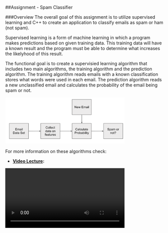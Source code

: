 ##Assignment  - Spam Classifier

###Overview
The overall goal of this assignment is to utilize supervised learning and C++ to create an application to classify emails as spam or ham (not spam).


Supervised learning is a form of machine learning in which a program makes predictions based on given training data. This training data will have a known result and the program must be able to determine what increases the likelyhood of this result.


The functional goal is to create a supervisied learning algorithm that includes two main algorithms, the training algorithm and the prediction algorithm. The training algorithm reads emails with a known classification stores what words were used in each email. The prediction algorithm reads a new unclassified email and calculates the probability of the email being spam or not. 

<img src="images/FlowChart.png" width="75%"/>


For more information on these algorithms check:

[//]: # (Can't embed or link to local video on github)

* **[Video Lecture](Spam_Classifier.mp4):** 

<video width=75% controls>
	<source src="Spam_Classifier.mp4" type="video/mp4">



This program will require knowledge on how to use [maps](http://www.cplusplus.com/reference/map/map/map/) and [vectors](http://www.cplusplus.com/reference/vector/vector/).

This program will also require knowledge on [reading files](http://www.cprogramming.com/tutorial/lesson10.html)

###Function Requirements

The following requirements are an overview of what is expected of you in this assignment. More details on how to implement the solution can be found in the Technical Requirements section.

* Create 4 functions with the following function prototypes: 
	* `bool trainingAlgorithm(string filePathHam, string filePathSpam);`
	* `void processData(ifstream &dataFile, int &count, map<string, int> &dataBase);`
	* `bool predictionAlgorithm(string emailFilePath);`
	* `double calcProbability(ifstream &emailFile);`
* Create 4 global variables
	* `map<string, int> spamWords;`
	* `map<string, int> hamWords`
	* `int spamCount = 0;`
	* `int hamCount = 0;`
	

###Getting Started

1. **Download** the three text files:
	* [hamEmails.txt](hamEmails.txt)
	* [spamEmails.txt](spamEmails.txt)
	* [testEmails.txt](testEmails.txt)
2. Create a new project and name your .cpp file `main.cpp`
3. Create include the necessary header files.
	* Note that must include `<map>` and `<vector>` in order to use the `map` and `vector` data types
	* Include `<fstream>` for reading the files
	* Include `<cmath>` for logarithm calculations
	* Include any other necessary header files
 

###Technical Requirements

This section will explain the details of how to complete this assigment. This assigment will not being unit tested using the **Catch** framework.

#### Function Descriptions

**`bool trainingAlgorithm(string filePathHam, string filePathSpam)`**

* `filePathHam` and `filePathSpam` should be file paths to the `hamEmails.txt` and `spamEmails.txt` files
* Uses ifstream to attempt to open files at `filePathHam` and `filePathSpam`. 
	* If unable to do so it prints out an error and returns false
	* If successful, it calls the `processData()` function twice (once for spam and once for ham) then returns true

<br/><br/>
**`void processData(ifstream &dataFile, int &count, map<string, int> &dataBase)`**

Note: The text files each have multiple emails each separated by two '@' symbols. 

* **Parameters**
	* `ifstream &dataFile`: Training data file. **This is not the file path!** Pass in Either the ham or spam `ifstream` variable.
	* `int &count`: Keeps track of number of emails in the dataset. Pass in either `spamCount` or `hamCount`.
	* `map<string, int> &dataBase`: Used to store words and number of occurances. Pass in either `spamWords` or `hamWords`.

* **Function**
	* You will need 2 `string` variables, one for the current email line, and one for the current email word (explained later)
	* You will need a `vector<string>` bariable to store what words have appeared in the current email 
	* Loop through each line of the text file using `while(getline(...))`
		* Loop through each character in the line (You cannot loop through words in a string but you can loop through characters and reconstruct the words one character at a time)
			* There are three cases (not the switch kind) to look for when looking at a character
				* Have you hit the end of the email? (Are the current and previous characters both '@')
					* Clear the `vector<string>` variable
					* Clear the word variable
					* Increment `count`
				* Have you hit the end of a word? (Is the character a space and the word variable not empty?)
					* Has the word appeared in this email before? [(How to search a vector)](http://www.cplusplus.com/reference/algorithm/find/)
						* Is the word already in `dataBase`?  [(How to search a map)](http://www.cplusplus.com/reference/map/map/find/)
							* Either increment the value already in `dataBase` or add the word to `dataBase`
							* Add the word to the `vector<string>`
				* Is the character alphanumeric? (Use the isalnum() function)
					* Convert the character to lowercase [(toLower()](http://www.cplusplus.com/reference/cctype/tolower/)) and add it to the word `string` variable

<br/><br/>
 **`bool predictionAlgorithm(string emailFilePath)`**
 
* `emailFilePath` should be the file path to the `testEmails.txt` file. 
* Uses ifstream to attempt to open `emailFilePath`
	* If unable to do so, it prints out an error and return false
	* If susscessful, it calls the `calcProbability()` function, prints out the return value, then returns true

<br/><br/>
**`double calcProbability(ifstream &emailFile);`**

Calculates the probabilities of the emails in `emailFile` being spam or not and prints out the prediction. Returns the success rate.

Note: There are 100 emails. The first 50 are ham and the second 50 are spam. 

* **Function**
	* Necessary variables
		* 2 `double` variables (One for spam probability one for ham probability)  
		* 2 `string` variables (One for current line and one for current word. See `processData()` function)
		* 1 `vector<string>` variable (For previously appeared words. See `processData()` function)
		* 3 `int variables` (One for word count, one for email count and one to count the number of successful predictions)
	* Use the instructions from the `processData()` function to loop through each line and word in the file. (The file structure is the same)
	* Use the instructions from the video lecture to calculate the probability (Make sure to search `spamWords` and `hamWords` before trying to access a word that isn't there)
	* At the end of an email, make sure to increment the email count, and reset the word count.
	* Print out the Prediction for each email as shown in the **Program Output** section below. Increment success count variable if the prediction is correct. (Remember that the first 50 emails are ham and second 50 are spam)
	* Make sure to avoid integer division when calculating the success rate.

If you implemented your code correctly, you should have a success rate of 1.  
	
<br/><br/>

###Program Output

Include these screenshots in your submission

***Sample Output 1: Successful Execution***

<img src="images/SuccessfulExecution.png"/>

***Sample Output 2: Unable to open hamFile.txt***

<img src="images/FailedHam.png"/>

***Sample Ouput 3: Unable to open spamFile.txt***
 
<img src="images/FailedSpam.png"/>

***Sample Output 4: Unable to open testEmails.txt***

<img src="images/FailedTest.png"/>




	


